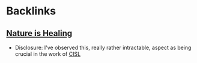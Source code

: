 
# Backlinks
## [Nature is Healing](<Nature is Healing.md>)
- Disclosure: I've observed this, really rather intractable, aspect as being crucial in the work of [CISL](<CISL.md>)

